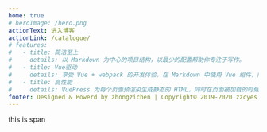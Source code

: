 ```yaml
---
home: true
# heroImage: /hero.png
actionText: 进入博客
actionLink: /catalogue/
# features:
#   - title: 简洁至上
#     details: 以 Markdown 为中心的项目结构，以最少的配置帮助你专注于写作。
#   - title: Vue驱动
#     details: 享受 Vue + webpack 的开发体验，在 Markdown 中使用 Vue 组件，同时可以使用 Vue 来开发自定义主题。
#   - title: 高性能
#     details: VuePress 为每个页面预渲染生成静态的 HTML，同时在页面被加载的时候，将作为 SPA 运行。
footer: Designed & Powerd by zhongzichen | Copyright© 2019-2020 zzcyes | 粤ICP备19065257号
---
```


<span>this is span<span>
